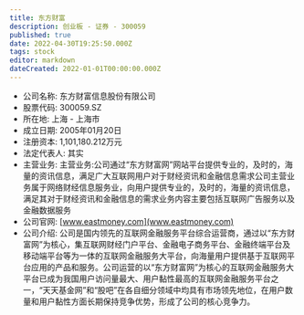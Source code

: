 ```yaml
---
title: 东方财富
description: 创业板 - 证券 - 300059
published: true
date: 2022-04-30T19:25:50.000Z
tags: stock
editor: markdown
dateCreated: 2022-01-01T00:00:00.000Z
---
```


- 公司名称: 东方财富信息股份有限公司
- 股票代码: 300059.SZ
- 所在地: 上海 - 上海市
- 成立日期: 2005年01月20日
- 注册资本: 1,101,180.212万元
- 法定代表人: 其实
- 主营业务: 主营业务:公司通过“东方财富网”网站平台提供专业的，及时的，海量的资讯信息，满足广大互联网用户对于财经资讯和金融信息需求公司主营业务属于网络财经信息服务业，向用户提供专业的，及时的，海量的资讯信息，满足其对于财经资讯和金融信息的需求业务内容主要包括互联网广告服务以及金融数据服务
- 公司官网: [www.eastmoney.com](www.eastmoney.com)
- 公司介绍: 公司是国内领先的互联网金融服务平台综合运营商，通过以“东方财富网”为核心，集互联网财经门户平台、金融电子商务平台、金融终端平台及移动端平台等为一体的互联网金融服务大平台，向海量用户提供基于互联网平台应用的产品和服务。公司运营的以“东方财富网”为核心的互联网金融服务大平台已成为我国用户访问量最大、用户黏性最高的互联网金融服务平台之一，“天天基金网”和“股吧”在各自细分领域中均具有市场领先地位，在用户数量和用户黏性方面长期保持竞争优势，形成了公司的核心竞争力。


